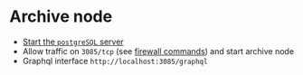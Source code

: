 # Archive node

- [Start the `postgreSQL` server](./postgres.md)
- Allow traffic on `3085/tcp` (see [firewall commands](../helpful_commands.md#firewall)) and start archive node
- Graphql interface `http://localhost:3085/graphql`
